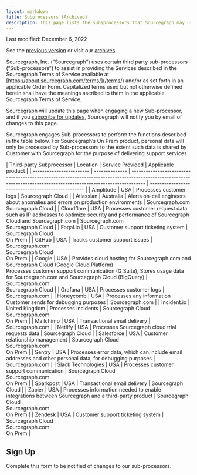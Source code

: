 ```yaml
---
layout: markdown
title: Subprocessors (Archived)
description: This page lists the subsprocessors that Sourcegraph may use
---
```


Last modified: December 6, 2022

See the [previous version](/terms/archives/subprocessors/2022-03-08/) or visit our [archives](https://github.com/sourcegraph/about/tree/main/content/terms/archives).

Sourcegraph, Inc. (“Sourcegraph”) uses certain third party sub-processors (“Sub-processors”) to assist in providing the Services described in the Sourcegraph Terms of Service available at [https://about.sourcegraph.com/terms/](/terms/) and/or as set forth in an applicable Order Form. Capitalized terms used but not otherwise defined herein shall have the meanings ascribed to them in the applicable Sourcegraph Terms of Service.

Sourcegraph will update this page when engaging a new Sub-processor, and if you [subscribe for updates](#sign-up), Sourcegraph will notify you by email of changes to this page.

Sourcegraph engages Sub-processors to perform the functions described in the table below. For Sourcegraph’s On Prem product, personal data will only be processed by Sub-processors to the extent such data is shared by Customer with Sourcegraph for the purpose of delivering support services.

<TableWrapper>
| Third-party Subprocessor | Location       | Service Provided                                                                                                                                                   | Applicable product                                 |
| ------------------------ | -------------- | ------------------------------------------------------------------------------------------------------------------------------------------------------------------ | -------------------------------------------------- |
| Amplitude                | USA            | Processes customer logs                                                                                                                                            | Sourcegraph Cloud                                  |
| Atlassian                | Australia      | Alerts on-call engineers about anomalies and errors on production environments                                                                                     | Sourcegraph.com<br/>Sourcegraph Cloud              |
| Cloudflare               | USA            | Processes customer request data such as IP addresses to optimize security and performance of Sourcegraph Cloud and Sourcegraph.com                                 | Sourcegraph.com<br/>Sourcegraph Cloud              |
| Foqal.io                 | USA            | Customer support ticketing system                                                                                                                                  | Sourcegraph Cloud<br/>On Prem                      |
| GitHub                   | USA            | Tracks customer support issues                                                                                                                                     | Sourcegraph.com<br/>Sourcegraph Cloud<br/>On Prem |
| Google                   | USA            | Provides cloud hosting for Sourcegraph.com and Sourcegraph Cloud (Google Cloud Platform)<br/>Processes customer support communication (G Suite), Stores usage data for Sourcegraph.com and Sourcegraph Cloud (BigQuery) | Sourcegraph.com<br/>Sourcegraph Cloud |
| Grafana                  | USA            | Processes customer logs                                                                                                                                            | Sourcegraph.com                                    |
| Honeycomb                | USA            | Processes any information Customer sends for debugging purposes                                                                                                    | Sourcegraph.com                                    |
| Incident.io              | United Kingdom | Processes incidents                                                                                                                                                | Sourcegraph Cloud<br/>Sourcegraph.com<br/>On Prem  |
| Mailchimp                | USA            | Transactional email delivery                                                                                                                                       | Sourcegraph.com                                    |
| Netlify                  | USA            | Processes Sourcegraph cloud trial requests data                                                                                                                    | Sourcegraph Cloud                                  |
| Salesforce               | USA            | Customer relationship management                                                                                                                                   | Sourcegraph Cloud<br/>Sourcegraph.com<br/>On Prem  |
| Sentry                   | USA            | Processes error data, which can include email addresses and other personal data, for debugging purposes                                                            | Sourcegraph.com                                    |
| Slack Technologies       | USA            | Processes customer support communication                                                                                                                           | Sourcegraph Cloud<br/>Sourcegraph.com<br/>On Prem  |
| Sparkpost                | USA            | Transactional email delivery                                                                                                                                       | Sourcegraph Cloud                                  |
| Zapier                   | USA            | Processes information needed to enable integrations between Sourcegraph and a third-party product                                                                  | Sourcegraph Cloud<br/>Sourcegraph.com<br/>On Prem  |
| Zendesk                  | USA            | Customer support ticketing system                                                                                                                                  | Sourcegraph Cloud<br/>Sourcegraph.com<br/>On Prem  |
</TableWrapper>

<h2 id='sign-up'>Sign Up</h2>

Complete this form to be notified of changes to our sub-processors.

<HubSpotForm masterFormName="gatedEmail" inlineMessage="Thank you for your interest in Sourcegraph. You will be notified of any changes to our sub-processors." />
